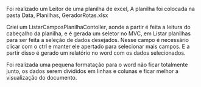 Foi realizado um Leitor de uma planilha de excel, A planilha foi colocada na pasta Data, Planilhas, GeradorRotas.xlsx 

Criei um ListarCamposPlanilhaContoller, aonde a partir é feita a leitura do cabeçalho da planilha, e é gerada um seletor no MVC, em Listar planilhas para ser feita a seleção de dados desejados. Nesse campo é necessário clicar com o ctrl e manter ele apertado para selecionar mais campos. E a partir disso é gerado um relatório no word com os dados selecionados.

Foi realizada uma pequena formatação para o word não ficar totalmente junto, os dados serem divididos em linhas e colunas e ficar melhor a visualização do documento.
